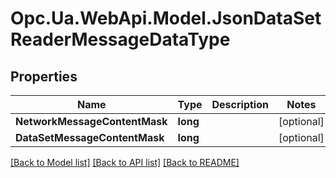 # Opc.Ua.WebApi.Model.JsonDataSetReaderMessageDataType

## Properties

Name | Type | Description | Notes
------------ | ------------- | ------------- | -------------
**NetworkMessageContentMask** | **long** |  | [optional] 
**DataSetMessageContentMask** | **long** |  | [optional] 

[[Back to Model list]](../README.md#documentation-for-models) [[Back to API list]](../README.md#documentation-for-api-endpoints) [[Back to README]](../README.md)

